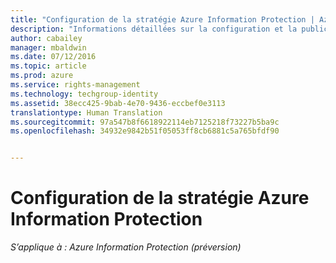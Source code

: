 ```yaml
---
title: "Configuration de la stratégie Azure Information Protection | Azure Rights Management"
description: "Informations détaillées sur la configuration et la publication de la stratégie Azure Information Protection."
author: cabailey
manager: mbaldwin
ms.date: 07/12/2016
ms.topic: article
ms.prod: azure
ms.service: rights-management
ms.technology: techgroup-identity
ms.assetid: 38ecc425-9bab-4e70-9436-eccbef0e3113
translationtype: Human Translation
ms.sourcegitcommit: 97a547b8f6618922114eb7125218f73227b5ba9c
ms.openlocfilehash: 34932e9842b51f05053ff8cb6881c5a765bfdf90


---
```


# Configuration de la stratégie Azure Information Protection 

*S’applique à : Azure Information Protection (préversion)*




<!--HONumber=Aug16_HO3-->


